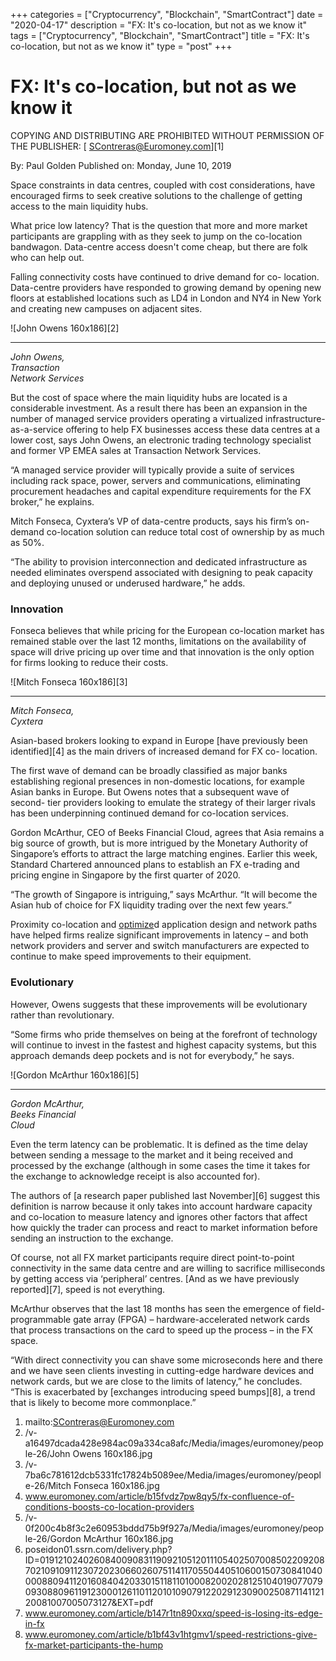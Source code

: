 +++
categories = ["Cryptocurrency", "Blockchain", "SmartContract"]
date = "2020-04-17"
description = "FX: It's co-location, but not as we know it"
tags = ["Cryptocurrency", "Blockchain", "SmartContract"]
title = "FX: It's co-location, but not as we know it"
type = "post"
+++

#  FX: It's co-location, but not as we know it

COPYING AND DISTRIBUTING ARE PROHIBITED WITHOUT PERMISSION OF THE
PUBLISHER: [ SContreras@Euromoney.com][1]

By:  Paul Golden  Published on:  Monday, June 10, 2019

Space constraints in data centres, coupled with cost considerations,
have encouraged firms to seek creative solutions to the challenge of
getting access to the main liquidity hubs.

What price low latency? That is the question that more and more market
participants are grappling with as they seek to jump on the co-location
bandwagon. Data-centre access doesn't come cheap, but there are folk who
can help out.

Falling connectivity costs have continued to drive demand for co-
location. Data-centre providers have responded to growing demand by
opening new floors at established locations such as LD4 in London and
NY4 in New York and creating new campuses on adjacent sites.

![John Owens 160x186][2]  
  
---  
_John Owens,  
Transaction  
Network Services_  
  
But the cost of space where the main liquidity hubs are located is a
considerable investment. As a result there has been an expansion in the
number of managed service providers operating a virtualized
infrastructure-as-a-service offering to help FX businesses access these
data centres at a lower cost, says John Owens, an electronic trading
technology specialist and former VP EMEA sales at Transaction Network
Services.

“A managed service provider will typically provide a suite of services
including rack space, power, servers and communications, eliminating
procurement headaches and capital expenditure requirements for the FX
broker,” he explains.

Mitch Fonseca, Cyxtera’s VP of data-centre products, says his firm’s on-
demand co-location solution can reduce total cost of ownership by as
much as 50%.

“The ability to provision interconnection and dedicated infrastructure
as needed eliminates overspend associated with designing to peak
capacity and deploying unused or underused hardware,” he adds.

### Innovation

Fonseca believes that while pricing for the European co-location market
has remained stable over the last 12 months, limitations on the
availability of space will drive pricing up over time and that
innovation is the only option for firms looking to reduce their costs.

![Mitch Fonseca 160x186][3]  
  
---  
  
 _Mitch Fonseca,  
Cyxtera_  
  
Asian-based brokers looking to expand in Europe [have previously been
identified][4] as the main drivers of increased demand for FX co-
location.

The first wave of demand can be broadly classified as major banks
establishing regional presences in non-domestic locations, for example
Asian banks in Europe. But Owens notes that a subsequent wave of second-
tier providers looking to emulate the strategy of their larger rivals
has been underpinning continued demand for co-location services.

Gordon McArthur, CEO of Beeks Financial Cloud, agrees that Asia remains
a big source of growth, but is more intrigued by the Monetary Authority
of Singapore’s efforts to attract the large matching engines. Earlier
this week, Standard Chartered announced plans to establish an FX
e-trading and pricing engine in Singapore by the first quarter of 2020.

“The growth of Singapore is intriguing,” says McArthur. “It will become
the Asian hub of choice for FX liquidity trading over the next few
years.”

Proximity co-location and [optimize](https://www.fintecher.org/2020/03/17/added-genetic-algorithm-for-trading/)d application design and network paths
have helped firms realize significant improvements in latency – and both
network providers and server and switch manufacturers are expected to
continue to make speed improvements to their equipment.

### Evolutionary

However, Owens suggests that these improvements will be evolutionary
rather than revolutionary.

“Some firms who pride themselves on being at the forefront of technology
will continue to invest in the fastest and highest capacity systems, but
this approach demands deep pockets and is not for everybody,” he says.

![Gordon McArthur 160x186][5]  
  
---  
  
 _Gordon McArthur,  
Beeks Financial  
Cloud_  
  
Even the term latency can be problematic. It is defined as the time
delay between sending a message to the market and it being received and
processed by the exchange (although in some cases the time it takes for
the exchange to acknowledge receipt is also accounted for).

The authors of [a research paper published last November][6] suggest
this definition is narrow because it only takes into account hardware
capacity and co-location to measure latency and ignores other factors
that affect how quickly the trader can process and react to market
information before sending an instruction to the exchange.

Of course, not all FX market participants require direct point-to-point
connectivity in the same data centre and are willing to sacrifice
milliseconds by getting access via ‘peripheral’ centres. [And as we have
previously reported][7], speed is not everything.

McArthur observes that the last 18 months has seen the emergence of
field-programmable gate array (FPGA) – hardware-accelerated network
cards that process transactions on the card to speed up the process – in
the FX space.

“With direct connectivity you can shave some microseconds here and there
and we have seen clients investing in cutting-edge hardware devices and
network cards, but we are close to the limits of latency,” he concludes.
“This is exacerbated by [exchanges introducing speed bumps][8], a trend
that is likely to become more commonplace.”

   1. mailto:SContreras@Euromoney.com
   2. /v-a16497dcada428e984ac09a334ca8afc/Media/images/euromoney/people-26/John Owens 160x186.jpg
   3. /v-7ba6c781612dcb5331fc17824b5089ee/Media/images/euromoney/people-26/Mitch Fonseca 160x186.jpg
   4. www.euromoney.com/article/b15fvdz7pw8qy5/fx-confluence-of-conditions-boosts-co-location-providers
   5. /v-0f200c4b8f3c2e60953bddd75b9f927a/Media/images/euromoney/people-26/Gordon McArthur 160x186.jpg
   6. poseidon01.ssrn.com/delivery.php?ID=019121024026084009083119092105120111054025070085022092087021091091123072023066026075114117055044051060015073084104000088094112016084042033015118110100082002028125104019077079093088096119123000126110112010109079122029123090025087114112120081007005073127&EXT=pdf
   7. www.euromoney.com/article/b147r1tn890xxq/speed-is-losing-its-edge-in-fx
   8. www.euromoney.com/article/b1bf43v1htgmv1/speed-restrictions-give-fx-market-participants-the-hump